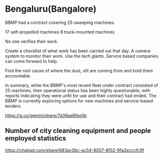 # Bengaluru(Bangalore)
BBMP had a contract covering 25 sweeping machines:

17 self-propelled machines
8 truck-mounted machines

No one verifies their work.

Create a checklist of what work has been carried out that day.
A camera system to monitor their work.
Use the tech giants. 
Service based companies can come forward to help.

Find the root cause of where the dust, silt are coming from and hold them accountable.

In summary, while the BBMP's most recent fleet under contract consisted of 25 machines, their operational status has been highly questionable, with reports indicating they were unfit for use and their contract had ended. The BBMP is currently exploring options for new machines and service-based tenders.

https://g.co/gemini/share/7d36ae6fee5b


## Number of city cleaning equipment and people employed statistics

https://chatgpt.com/share/683ac0bc-ac54-8007-8f52-9fa2ecccfc9f